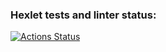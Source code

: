 ### Hexlet tests and linter status:
[![Actions Status](https://github.com/ElKlaus/frontend-project-lvl1/workflows/hexlet-check/badge.svg)](https://github.com/ElKlaus/frontend-project-lvl1/actions)